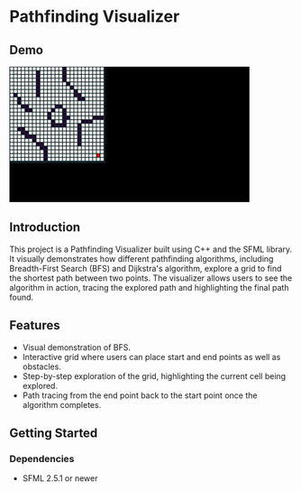 # Pathfinding Visualizer

## Demo
![Pathfinding Visualization](https://github.com/Reztreal/PathfindVisualizer/blob/main/gif/bfsgif.gif)

## Introduction
This project is a Pathfinding Visualizer built using C++ and the SFML library. It visually demonstrates how different pathfinding algorithms, including Breadth-First Search (BFS) and Dijkstra's algorithm, explore a grid to find the shortest path between two points. The visualizer allows users to see the algorithm in action, tracing the explored path and highlighting the final path found.

## Features
- Visual demonstration of BFS.
- Interactive grid where users can place start and end points as well as obstacles.
- Step-by-step exploration of the grid, highlighting the current cell being explored.
- Path tracing from the end point back to the start point once the algorithm completes.

## Getting Started

### Dependencies
- SFML 2.5.1 or newer
